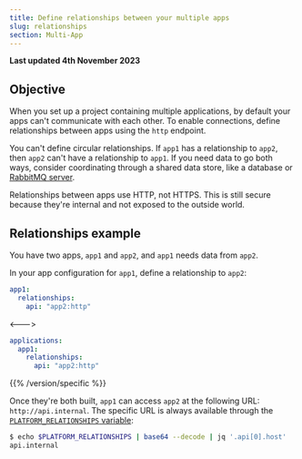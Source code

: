 ```yaml
---
title: Define relationships between your multiple apps
slug: relationships
section: Multi-App
---
```


**Last updated 4th November 2023**



## Objective  

When you set up a project containing multiple applications,
by default your apps can't communicate with each other.
To enable connections, define relationships between apps using the `http` endpoint.

You can't define circular relationships.
If `app1` has a relationship to `app2`, then `app2` can't have a relationship to `app1`.
If you need data to go both ways, consider coordinating through a shared data store,
like a database or [RabbitMQ server](../../add-services-rabbitmq).

Relationships between apps use HTTP, not HTTPS.
This is still secure because they're internal and not exposed to the outside world.

## Relationships example

You have two apps, `app1` and `app2`, and `app1` needs data from `app2`.

In your app configuration for `app1`, define a relationship to `app2`:


```yaml {configFile="apps"}
app1:
  relationships:
    api: "app2:http"
```
<--->
```yaml {configFile="apps"}
applications:
  app1:
    relationships:
      api: "app2:http"
```
{{% /version/specific %}}

Once they're both built, `app1` can access `app2` at the following URL: `http://api.internal`.
The specific URL is always available through the [`PLATFORM_RELATIONSHIPS` variable](../../development-variables/use-variables#use-provided-variables):

```bash
$ echo $PLATFORM_RELATIONSHIPS | base64 --decode | jq '.api[0].host'
api.internal
```
